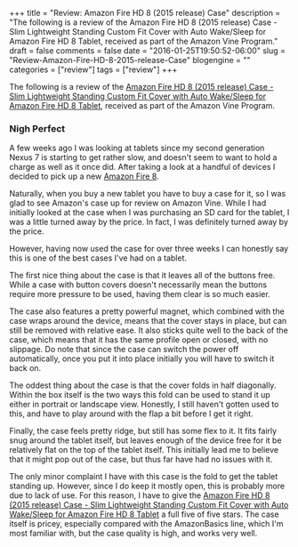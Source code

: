 +++
title = "Review: Amazon Fire HD 8 (2015 release) Case"
description = "The following is a review of the Amazon Fire HD 8 (2015 release) Case - Slim Lightweight Standing Custom Fit Cover with Auto Wake/Sleep for Amazon Fire HD 8 Tablet, received as part of the Amazon Vine Program."
draft = false
comments = false
date = "2016-01-25T19:50:52-06:00"
slug = "Review-Amazon-Fire-HD-8-2015-release-Case"
blogengine = ""
categories = ["review"]
tags = ["review"]
+++

<p>The following is a review of the <a href="http://amzn.to/1S7nlgy">Amazon Fire HD 8 (2015 release) Case - Slim Lightweight Standing Custom Fit Cover with Auto Wake/Sleep for Amazon Fire HD 8 Tablet</a>, received as part of the Amazon Vine Program.</p>

<h3>Nigh Perfect</h3>

<p>A few weeks ago I was looking at tablets since my second generation Nexus 7 is starting to get rather slow, and doesn't seem to want to hold a charge as well as it once did. After taking a look at a handful of devices I decided to pick up a new <a href="http://amzn.to/1S7oIvx">Amazon Fire 8</a>.</p>

<p>Naturally, when you buy a new tablet you have to buy a case for it, so I was glad to see Amazon's case up for review on Amazon Vine. While I had initially looked at the case when I was purchasing an SD card for the tablet, I was a little turned away by the price. In fact, I was definitely turned away by the price.</p>

<p>However, having now used the case for over three weeks I can honestly say this is one of the best cases I've had on a tablet.</p>

<p>The first nice thing about the case is that it leaves all of the buttons free. While a case with button covers doesn't necessarily mean the buttons require more pressure to be used, having them clear is so much easier.</p>

<p>The case also features a pretty powerful magnet, which combined with the case wraps around the device, means that the cover stays in place, but can still be removed with relative ease. It also sticks quite well to the back of the case, which means that it has the same profile open or closed, with no slippage. Do note that since the case can switch the power off automatically, once you put it into place initially you will have to switch it back on.</p>

<p>The oddest thing about the case is that the cover folds in half diagonally. Within the box itself is the two ways this fold can be used to stand it up either in portrait or landscape view. Honestly, I still haven't gotten used to this, and have to play around with the flap a bit before I get it right.</p>

<p>Finally, the case feels pretty ridge, but still has some flex to it. It fits fairly snug around the tablet itself, but leaves enough of the device free for it be relatively flat on the top of the tablet itself. This initially lead me to believe that it might pop out of the case, but thus far have had no issues with it.</p>

<p>The only minor complaint I have with this case is the fold to get the tablet standing up. However, since I do keep it mostly open, this is probably more due to lack of use. For this reason, I have to give the <a href="http://amzn.to/1S7nlgy">Amazon Fire HD 8 (2015 release) Case - Slim Lightweight Standing Custom Fit Cover with Auto Wake/Sleep for Amazon Fire HD 8 Tablet</a> a full five of five stars. The case itself is pricey, especially compared with the AmazonBasics line, which I'm most familiar with, but the case quality is high, and works very well.</p>

